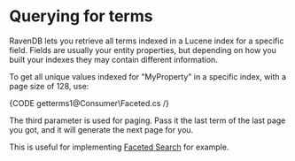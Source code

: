 ﻿# Querying for terms

RavenDB lets you retrieve all terms indexed in a Lucene index for a specific field. Fields are usually your entity properties, but depending on how you built your indexes they may contain different information.

To get all unique values indexed for "MyProperty" in a specific index, with a page size of 128, use:

{CODE getterms1@Consumer\Faceted.cs /}

The third parameter is used for paging. Pass it the last term of the last page you got, and it will generate the next page for you.

This is useful for implementing [Faceted Search](http://en.wikipedia.org/wiki/Faceted_search) for example.